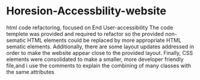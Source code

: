 # Horesion-Accessbility-website
html code refactoring, focused on End User-accessibility
The code templete was provided and required to refactor so the provided non-sematic HTML elements could be replaced by more appropriate HTML sematic elements. Additionally, there are some layout updates addressed in order to make the website appear close to the provided layout. Finally, CSS elements were consolidated to make a smaller, more developer friendly file,and i use the comments to explain the combining of many classes with the same attributes 

